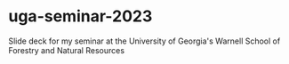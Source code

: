 # uga-seminar-2023
Slide deck for my seminar at the University of Georgia's Warnell School of Forestry and Natural Resources
